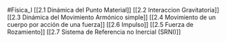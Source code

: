 #Física_I 
[[2.1 Dinámica del Punto Material]]
[[2.2 Interaccion Gravitatoria]]
[[2.3 Dinámica del Movimiento Armónico simple]]
[[2.4 Movimiento de un cuerpo por acción de una fuerza]]
[[2.6 Impulso]]
[[2.5 Fuerza de Rozamiento]]
[[2.7 Sistema de Referencia no Inercial (SRNI)]]

